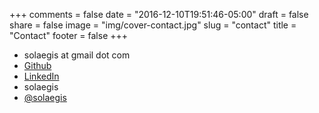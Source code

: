 +++
comments = false
date = "2016-12-10T19:51:46-05:00"
draft = false
share = false
image = "img/cover-contact.jpg"
slug = "contact"
title = "Contact"
footer = false
+++

<ul class="contact">
<li><i class="fa fa-envelope" aria-hidden="true"></i> solaegis at gmail dot com</li>
<li><i class="fa fa-github" aria-hidden="true"></i> <a href="https://github.com/solaegis">Github</a></li>
<li><i class="fa fa-linkedin" aria-hidden="true"></i> <a href="https://www.linkedin.com/in/lewisburgess">LinkedIn</a></li>
<li><i class="fa fa-steam-square" aria-hidden="true"></i> solaegis</li>
<li><i class="fa fa-twitter" aria-hidden="true"></i> <a href="https://twitter.com/solaegis">@solaegis</a></li>
</ul>
